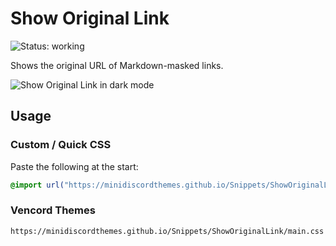 # Show Original Link
![Status: working](https://img.shields.io/badge/status-working-green?style=flat-square)

Shows the original URL of Markdown-masked links.

![Show Original Link in dark mode](preview.avif)

## Usage
### Custom / Quick CSS
Paste the following at the start:
```css
@import url("https://minidiscordthemes.github.io/Snippets/ShowOriginalLink/main.css");
```
### Vencord Themes
```
https://minidiscordthemes.github.io/Snippets/ShowOriginalLink/main.css
```